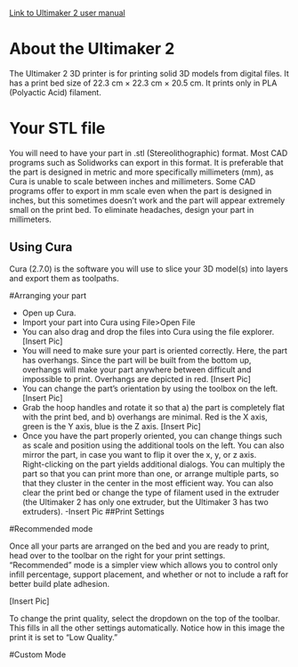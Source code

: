 [Link to Ultimaker 2 user manual]( https://ultimaker.com/en/resources/16955-changing-filament)

# About the Ultimaker 2
The Ultimaker 2 3D printer is for printing solid 3D models from digital files. It has a print bed size of 22.3 cm × 22.3 cm × 20.5 cm. It prints only in PLA (Polyactic Acid) filament. 

 # Your STL file
You will need to have your part in .stl  (Stereolithographic) format. Most CAD programs such as Solidworks can export in this format. It is preferable that the part is designed in metric and more specifically millimeters (mm), as Cura is unable to scale between inches and millimeters. 
Some CAD programs offer to export in mm scale even when the part is designed in inches, but this sometimes doesn’t work and the part will appear extremely small on the print bed. To eliminate headaches, design your part in millimeters. 

## Using Cura
Cura (2.7.0) is the software you will use to slice your 3D model(s) into layers and export them as toolpaths. 

#Arranging your part
- Open up Cura. 
- Import your part into Cura using File>Open File
- You can also drag and drop the files into Cura using the file explorer. 
[Insert Pic]
- You will need to make sure your part is oriented correctly. Here, the part has overhangs. Since the part will be built from the bottom up, overhangs will make your part anywhere between difficult and impossible to print. Overhangs are depicted in red. 
[Insert Pic]
- You can change the part’s orientation by using the toolbox on the left. 
[Insert Pic]
- Grab the hoop handles and rotate it so that a) the part is completely flat with the print bed, and b) overhangs are minimal. Red is the X axis, green is the Y axis, blue is the Z axis. [Insert Pic]
- Once you have the part properly oriented, you can change things such as scale and position using the additional tools on the left. You can also mirror the part, in case you want to flip it over the x, y, or z axis.  
Right-clicking on the part yields additional dialogs. You can multiply the part so that you can print more than one, or arrange multiple parts, so that they cluster in the center in the most efficient way. You can also clear the print bed or change the type of filament used in the extruder (the Ultimaker 2 has only one extruder, but the Ultimaker 3 has two extruders). 
-Insert Pic
##Print Settings

#Recommended mode

Once all your parts are arranged on the bed and you are ready to print, head over to the toolbar on the right for your print settings. “Recommended” mode is a simpler view which allows you to control only infill percentage, support placement, and whether or not to include a raft for better build plate adhesion. 

[Insert Pic]

To change the print quality, select the dropdown on the top of the toolbar. This fills in all the other settings automatically. Notice how in this image the print it is set to “Low Quality.” 

#Custom Mode


